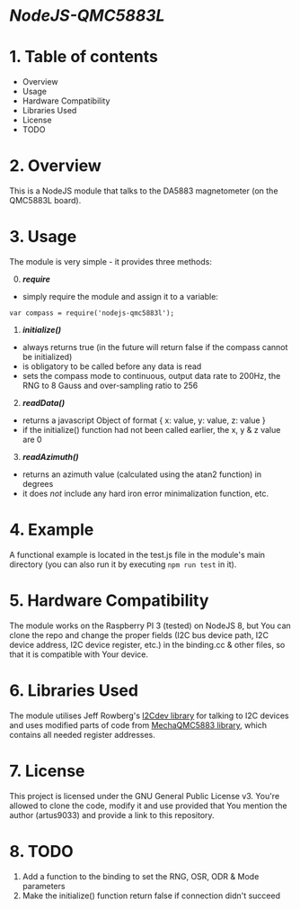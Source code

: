 # *NodeJS-QMC5883L*

# 1. Table of contents
- Overview
- Usage
- Hardware Compatibility
- Libraries Used
- License
- TODO

# 2. Overview
This is a NodeJS module that talks to the DA5883 magnetometer (on the QMC5883L board).

# 3. Usage
The module is very simple - it provides three methods:

0. _***require***_
* simply require the module and assign it to a variable:
```node
var compass = require('nodejs-qmc5883l');
```

1. _**initialize()**_
* always returns true (in the future will return false if the compass cannot be initialized)
* is obligatory to be called before any data is read
* sets the compass mode to continuous, output data rate to 200Hz, the RNG to 8 Gauss and over-sampling ratio to 256

2. _***readData()***_
* returns a javascript Object of format { x: value, y: value, z: value }
* if the initialize() function had not been called earlier, the x, y & z value are 0

3. _***readAzimuth()***_
* returns an azimuth value (calculated using the atan2 function) in degrees
* it does *not* include any hard iron error minimalization function, etc.

# 4. Example
A functional example is located in the test.js file in the module's main directory (you can also run it by executing ```npm run test``` in it).

# 5. Hardware Compatibility
The module works on the Raspberry PI 3 (tested) on NodeJS 8, but You can clone the repo and change the proper fields (I2C bus device path, I2C device address, I2C device register, etc.) in the binding.cc & other files, so that it is compatible with Your device.

# 6. Libraries Used
The module utilises Jeff Rowberg's [I2Cdev library][i2cdev] for talking to I2C devices and uses modified parts of code from [MechaQMC5883 library][qmclib], which contains all needed register addresses.

# 7. License
This project is licensed under the GNU General Public License v3. You're allowed to clone the code, modify it and use provided that You mention the author (artus9033) and provide a link to this repository.

# 8. TODO
1. Add a function to the binding to set the RNG, OSR, ODR & Mode parameters
2. Make the initialize() function return false if connection didn't succeed

[i2cdev]: https://github.com/jrowberg/i2cdevlib
[qmclib]: https://github.com/mechasolution/Mecha_QMC5883L
